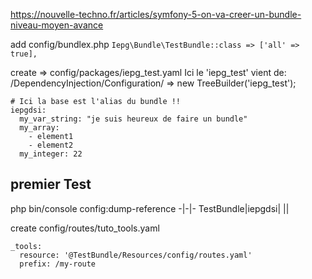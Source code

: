 https://nouvelle-techno.fr/articles/symfony-5-on-va-creer-un-bundle-niveau-moyen-avance


add
config/bundlex.php
```Iepg\Bundle\TestBundle::class => ['all' => true],```

create => config/packages/iepg_test.yaml
Ici le 'iepg_test' vient de:
/DependencyInjection/Configuration/ =>  new TreeBuilder('iepg_test');
```
# Ici la base est l'alias du bundle !!
iepgdsi:
  my_var_string: "je suis heureux de faire un bundle"
  my_array:
    - element1
    - element2
  my_integer: 22
```

## premier Test
php bin/console config:dump-reference
-|-|-
TestBundle|iepgdsi|
|| 


create config/routes/tuto_tools.yaml
```
_tools:
  resource: '@TestBundle/Resources/config/routes.yaml'
  prefix: /my-route
```

